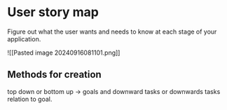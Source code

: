 
# User story map

Figure out what the user wants and needs to know at each stage of your application. 

![[Pasted image 20240916081101.png]]

## Methods for creation

top down or bottom up -> goals and downward tasks or downwards tasks relation to goal.

